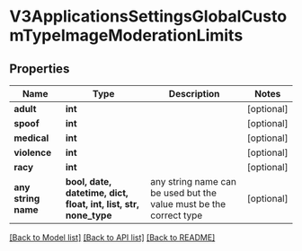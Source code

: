 # V3ApplicationsSettingsGlobalCustomTypeImageModerationLimits


## Properties
Name | Type | Description | Notes
------------ | ------------- | ------------- | -------------
**adult** | **int** |  | [optional] 
**spoof** | **int** |  | [optional] 
**medical** | **int** |  | [optional] 
**violence** | **int** |  | [optional] 
**racy** | **int** |  | [optional] 
**any string name** | **bool, date, datetime, dict, float, int, list, str, none_type** | any string name can be used but the value must be the correct type | [optional]

[[Back to Model list]](../README.md#documentation-for-models) [[Back to API list]](../README.md#documentation-for-api-endpoints) [[Back to README]](../README.md)


